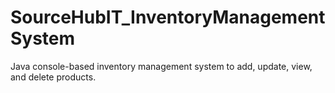 # SourceHubIT_InventoryManagementSystem
Java console-based inventory management system to add, update, view, and delete products.
